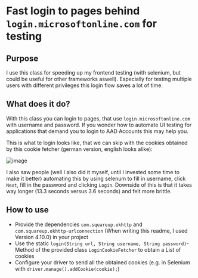 # Fast login to pages behind ``login.microsoftonline.com`` for testing

## Purpose
I use this class for speeding up my frontend testing (with selenium, but could be useful for other frameworks aswell).
Especially for testing multiple users with different privileges this login flow saves a lot of time.

## What does it do?
With this class you can login to pages, that use ``login.microsoftonline.com`` with username and password.
If you wonder how to automate UI testing for applications that demand you to login to AAD Accounts this may help you.

This is what te login looks like, that we can skip with the cookies obtained by this cookie fetcher (german version, english looks alike):

![image](https://user-images.githubusercontent.com/43816320/198134062-1d2c1fa0-8cb8-401e-bdd7-070df09817f6.png)

I also saw people (well I also did it myself, until I invested some time to make it better) automating this by using selenum to fill in username, click ``Next``, fill in the password and clicking ``Login``.
Downside of this is that it takes way longer (13.3 seconds versus 3.6 seconds) and felt more brittle. 

## How to use
- Provide the dependencies ``com.squareup.okhttp`` and ``com.squareup.okhttp-urlconnection`` (When writing this readme, I used Version 4.10.0) in your project
- Use the static ``login(String url, String username, String password)``-Method of the provided class ``LoginCookieFetcher`` to obtain a List of cookies
- Configure your driver to send all the obtained cookies (e.g. in Selenium with ``driver.manage().addCookie(cookie);``)
